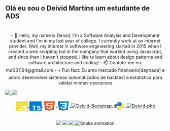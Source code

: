 ## Olá eu sou o Deivid Martins um estudante de ADS 
# 


<div align="center">
     <p>- 🌱 Hello, my name is Deivid,
I'm a Software Analysis and Development student and I'm in my last year of college.
I currently work at an internet provider.
Well, my interest in software engineering started in 2015 when I created a web scripting bot in the company that worked
using Javascript,
and since then I haven't stopped.
I like to learn about design patterns and software architecture
and coding!
- 📫 Contate-me no: md031194@gmail.com
- ⚡ Fun fact: Eu amo mercado financeiro[daytrade] e adoro desenvolver 
sistemas automatizados de backtest e estatistica para validar minhas operacoes
 </p>
 </div

<div align = "center">
 <a href="https://github.com/deivid94">
 <img height="180em" src="https://github-readme-stats.vercel.app/api?username=deivid94&show_icons=true&theme=tokyonight&include_all_commits=true&count_private=true"/>
 <img height="180em" src="https://github-readme-stats.vercel.app/api/top-langs/?username=deivid94&hide=,html&theme=tokyonight&layout=compact"/>
 </div>
 
 <div align="center" style="display: inline_block"><br>
  <img align="center" alt="Deivid-Js" height="30" width="40" src="https://raw.githubusercontent.com/devicons/devicon/master/icons/javascript/javascript-plain.svg">
  <img align="center" alt="Deivid-Ts" height="30" width="40" src="https://raw.githubusercontent.com/devicons/devicon/master/icons/typescript/typescript-plain.svg">
  <img align="center" alt="Deivid-HTML" height="30" width="40" src="https://raw.githubusercontent.com/devicons/devicon/master/icons/html5/html5-original.svg">
  <img align="center" alt="Deivid-CSS" height="30" width="40" src="https://raw.githubusercontent.com/devicons/devicon/master/icons/css3/css3-original.svg">
  <img align="center" alt="Deivid-Bootstrap" height="30" width="40" src="https://cdn.jsdelivr.net/gh/devicons/devicon/icons/bootstrap/bootstrap-original-wordmark.svg" />
  <img align="center" alt="Deivid-Python" height="30" width="40" src="https://raw.githubusercontent.com/devicons/devicon/master/icons/python/python-original.svg">
  <img align="center" alt="Deivid-php" height="58" width="40" src="https://cdn.jsdelivr.net/gh/devicons/devicon/icons/php/php-original.svg" />
          
</div>
  
  ##

<div align="center">

  <a href="https://instagram.com/__martinxx/" target="_blank"><img src="https://img.shields.io/badge/-Instagram-%23E4405F?style=for-the-badge&logo=instagram&logoColor=white" target="_blank"></a> 
  <a href = "md031194@gmail.com"><img src="https://img.shields.io/badge/-Gmail-%23333?style=for-the-badge&logo=gmail&logoColor=white" target="_blank"></a>
  <a href="https://www.linkedin.com/in/deivid-martins-6a62911a0" target="_blank"><img src="https://img.shields.io/badge/-LinkedIn-%230077B5?style=for-the-badge&logo=linkedin&logoColor=white" target="_blank"></a> 
  ![Snake animation](https://github.com/deivid94/deivid94/blob/output/github-contribution-grid-snake.svg)
</div>

